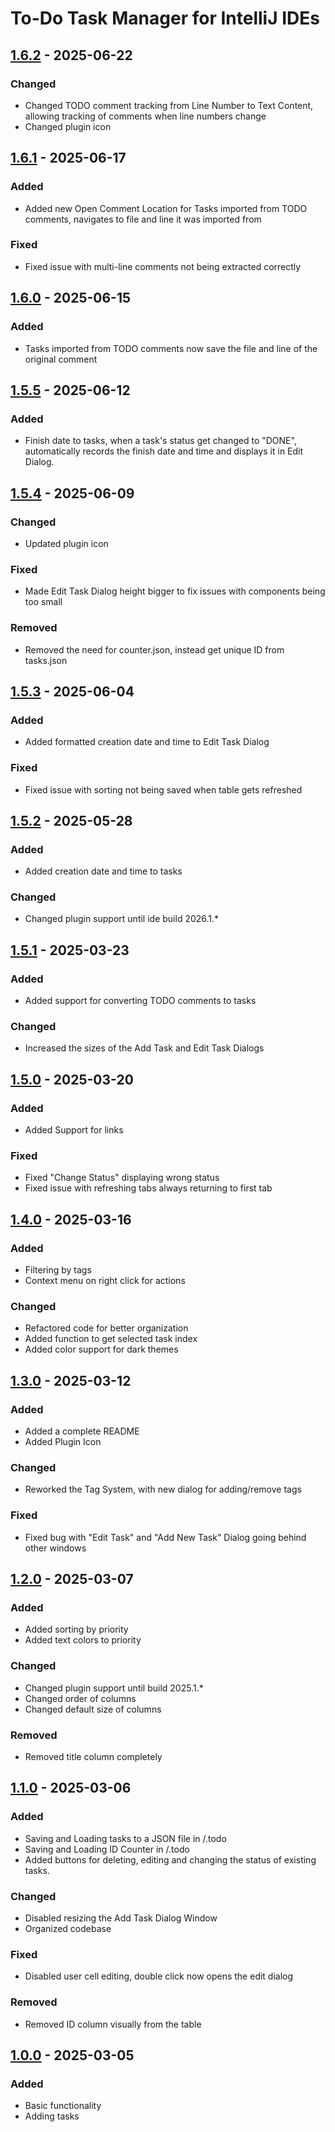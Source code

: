 # To-Do Task Manager for IntelliJ IDEs

## [1.6.2] - 2025-06-22

### Changed

- Changed TODO comment tracking from Line Number to Text Content, allowing tracking of comments when line numbers change
- Changed plugin icon

## [1.6.1] - 2025-06-17

### Added

- Added new Open Comment Location for Tasks imported from TODO comments, navigates to file and line it was imported from

### Fixed

- Fixed issue with multi-line comments not being extracted correctly

## [1.6.0] - 2025-06-15

### Added

- Tasks imported from TODO comments now save the file and line of the original comment

## [1.5.5] - 2025-06-12

### Added

- Finish date to tasks, when a task's status get changed to "DONE", automatically records the finish date and time and displays it in Edit Dialog.

## [1.5.4] - 2025-06-09

### Changed

- Updated plugin icon

### Fixed

- Made Edit Task Dialog height bigger to fix issues with components being too small

### Removed

- Removed the need for counter.json, instead get unique ID from tasks.json

## [1.5.3] - 2025-06-04

### Added

- Added formatted creation date and time to Edit Task Dialog

### Fixed

- Fixed issue with sorting not being saved when table gets refreshed

## [1.5.2] - 2025-05-28

### Added

- Added creation date and time to tasks

### Changed

- Changed plugin support until ide build 2026.1.*

## [1.5.1] - 2025-03-23

### Added

- Added support for converting TODO comments to tasks

### Changed

- Increased the sizes of the Add Task and Edit Task Dialogs

## [1.5.0] - 2025-03-20

### Added

- Added Support for links

### Fixed

- Fixed "Change Status" displaying wrong status
- Fixed issue with refreshing tabs always returning to first tab

## [1.4.0] - 2025-03-16

### Added

- Filtering by tags
- Context menu on right click for actions

### Changed

- Refactored code for better organization
- Added function to get selected task index
- Added color support for dark themes

## [1.3.0] - 2025-03-12

### Added

- Added a complete README
- Added Plugin Icon

### Changed

- Reworked the Tag System, with new dialog for adding/remove tags

### Fixed

- Fixed bug with "Edit Task" and "Add New Task" Dialog going behind other windows

## [1.2.0] - 2025-03-07

### Added

- Added sorting by priority
- Added text colors to priority

### Changed

- Changed plugin support until build 2025.1.*
- Changed order of columns
- Changed default size of columns

### Removed

- Removed title column completely

## [1.1.0] - 2025-03-06

### Added

- Saving and Loading tasks to a JSON file in /.todo
- Saving and Loading ID Counter in /.todo
- Added buttons for deleting, editing and changing the status of existing tasks.

### Changed

- Disabled resizing the Add Task Dialog Window
- Organized codebase

### Fixed

- Disabled user cell editing, double click now opens the edit dialog

### Removed

- Removed ID column visually from the table

## [1.0.0] - 2025-03-05

### Added

- Basic functionality
- Adding tasks

[1.6.2]: https://github.com/markbakos/intellij-todo-now/
[1.6.1]: https://github.com/markbakos/intellij-todo-now/
[1.6.0]: https://github.com/markbakos/intellij-todo-now/
[1.5.5]: https://github.com/markbakos/intellij-todo-now/
[1.5.4]: https://github.com/markbakos/intellij-todo-now/
[1.5.2]: https://github.com/markbakos/intellij-todo-now/
[1.5.3]: https://github.com/markbakos/intellij-todo-now/
[1.5.2]: https://github.com/markbakos/intellij-todo-now/
[1.5.1]: https://github.com/markbakos/intellij-todo-now/
[1.5.0]: https://github.com/markbakos/intellij-todo-now/
[1.4.0]: https://github.com/markbakos/intellij-todo-now/
[1.3.0]: https://github.com/markbakos/intellij-todo-now/
[1.2.0]: https://github.com/markbakos/intellij-todo-now/
[1.1.0]: https://github.com/markbakos/intellij-todo-now/
[1.0.0]: https://github.com/markbakos/intellij-todo-now/